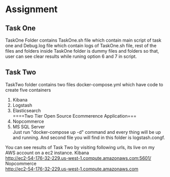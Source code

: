 # Assignment
## Task One
TaskOne Folder contains TaskOne.sh file which contain main script of task one and Debug.log file which contain logs of TaskOne.sh file, rest of the files and folders inside TaskOne folder is dummy files and folders so that, user can see clear results while runing option 6 and 7 in script.

## Task Two
TaskTwo folder contains two files docker-compose.yml which have code to create five containers
1) Kibana
2) Logstash
3) Elasticsearch<br />
====Two Tier Open Source Ecommerence Application===
4) Nopcommerce
5) MS SQL Server<br />
Just run "docker-compose up -d" command and every thing will be up and running.
And second file you will find in this folder is logstash.congf.<br />

You can see results of Task Two by visiting following urls, its live on my AWS account on a ec2 instance.
Kibana<br />
http://ec2-54-176-32-229.us-west-1.compute.amazonaws.com:5601/<br />
Nopcommerce<br />
http://ec2-54-176-32-229.us-west-1.compute.amazonaws.com
